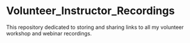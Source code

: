 # Volunteer_Instructor_Recordings
This repository dedicated to storing and sharing links to all my volunteer workshop and webinar recordings.
